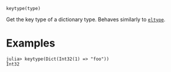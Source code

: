 ```
keytype(type)
```

Get the key type of a dictionary type. Behaves similarly to [`eltype`](@ref).

# Examples

```jldoctest
julia> keytype(Dict(Int32(1) => "foo"))
Int32
```
